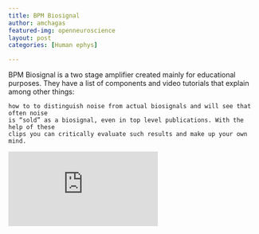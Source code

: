 ```yaml
---
title: BPM Biosignal
author: amchagas
featured-img: openneuroscience
layout: post
categories: [Human ephys]

---
```





BPM Biosignal is a two stage amplifier created mainly for educational purposes. They have a list of components and video tutorials that explain among other things:


```
how to to distinguish noise from actual biosignals and will see that often noise
is “sold” as a biosignal, even in top level publications. With the help of these
clips you can critically evaluate such results and make up your own mind.
```



![bpm biosignal](https://biosignals.berndporr.me.uk/lib/exe/fetch.php?cache=&media=image39_crop.jpg)
